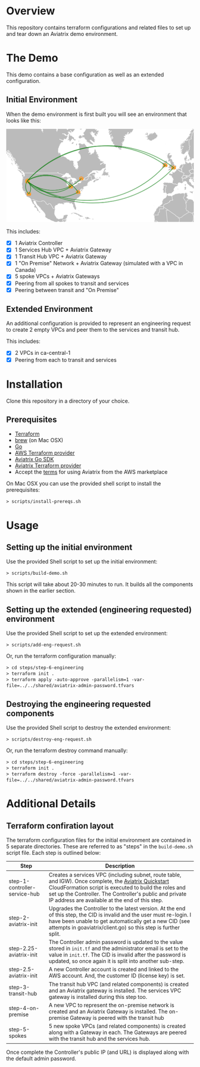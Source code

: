 # Overview
This repository contains terraform configurations and related files to set up and tear down an Aviatrix demo environment.

# The Demo
This demo contains a base configuration as well as an extended configuration.  

## Initial Environment
When the demo environment is first built you will see an environment that looks like this:

![Initial Environment](docs/images/demo_env_initial.png)

This includes:
- [x] 1 Aviatrix Controller
- [x] 1 Services Hub VPC + Aviatrix Gateway
- [x] 1 Transit Hub VPC + Aviatrix Gateway
- [x] 1 "On Premise" Network + Aviatrix Gateway (simulated with a VPC in Canada)
- [x] 5 spoke VPCs + Aviatrix Gateways
- [x] Peering from all spokes to transit and services
- [x] Peering between transit and "On Premise"

## Extended Environment
An additional configuration is provided to represent an engineering request to create 2 empty VPCs and peer them to the services and transit hub.

This includes:
- [x] 2 VPCs in ca-central-1
- [x] Peering from each to transit and services

# Installation
Clone this repository in a directory of your choice.

## Prerequisites
- [Terraform](http://terraform.io)
- [brew](https://brew.sh) (on Mac OSX)
- [Go](https://golang.org/)
- [AWS Terraform provider](https://www.terraform.io/docs/providers/aws/)
- [Aviatrix Go SDK](https://github.com/AviatrixSystems/go-aviatrix)
- [Aviatrix Terraform provider](https://github.com/AviatrixSystems/terraform-provider-aviatrix)
- Accept the [terms](https://aws.amazon.com/marketplace/pp?sku=zemc6exdso42eps9ki88l9za) for using Aviatrix from the AWS marketplace

On Mac OSX you can use the provided shell script to install the prerequisites:
``` 
> scripts/install-prereqs.sh
```

# Usage

## Setting up the initial environment

Use the provided Shell script to set up the initial environment:

```
> scripts/build-demo.sh
```

This script will take about 20-30 minutes to run.  It builds all the components shown in the earlier section.


## Setting up the extended (engineering requested) environment

Use the provided Shell script to set up the extended environment:

```
> scripts/add-eng-request.sh
```

Or, run the terraform configuration manually:

``` shell
> cd steps/step-6-engineering
> terraform init .
> terraform apply -auto-approve -parallelism=1 -var-file=../../shared/aviatrix-admin-password.tfvars
```

## Destroying the engineering requested components

Use the provided Shell script to destroy the extended environment:

```
> scripts/destroy-eng-request.sh
```

Or, run the terraform destroy command manually:

``` shell
> cd steps/step-6-engineering
> terraform init .
> terraform destroy -force -parallelism=1 -var-file=../../shared/aviatrix-admin-password.tfvars
```

# Additional Details
## Terraform confiration layout
The terraform configuration files for the initial environment are contained in 5 separate directories.  These are referred to as "steps" in the `build-demo.sh` script file.  Each step is outlined below:

Step  | Description
----- | ------------
step-1-controller-service-hub | Creates a services VPC (including subnet, route table, and IGW).  Once complete, the [Aviatrix Quickstart](https://github.com/AviatrixSystems/AWSQuickStart) CloudFormation script is executed to build the roles and set up the Controller.  The Controller's public and private IP address are available at the end of this step.
step-2-aviatrix-init | Upgrades the Controller to the latest version.  At the end of this step, the CID is invalid and the user must re-login.  I have been unable to get automatically get a new CID (see attempts in goaviatrix/client.go) so this step is further split.
step-2.25-aviatrix-init | The Controller admin password is updated to the value stored in `init.tf` and the administrator email is set to the value in `init.tf`.  The CID is invalid after the password is updated, so once again it is split into another sub-step.
step-2.5-aviatrix-init | A new Controller account is created and linked to the AWS account.  And, the customer ID (license key) is set.
step-3-transit-hub | The transit hub VPC (and related components) is created and an Aviatrix gateway is installed.  The services VPC gateway is installed during this step too.
step-4-on-premise | A new VPC to represent the on-premise network is created and an Aviatrix Gateway is installed.  The on-premise Gateway is peered with the transit hub
step-5-spokes | 5 new spoke VPCs (and related components) is created along with a Gateway in each.  The Gateways are peered with the transit hub and the services hub.

Once complete the Controller's public IP (and URL) is displayed along with the default admin password.

